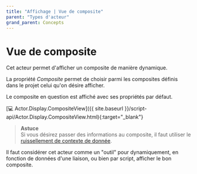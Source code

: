 ```yaml
---
title: "Affichage | Vue de composite"
parent: "Types d'acteur"
grand_parent: Concepts
---
```



# Vue de composite

Cet acteur permet d'afficher un composite de manière dynamique.

La propriété *Composite* permet de choisir parmi les composites définis dans le projet celui qu'on désire afficher.

Le composite en question est affiché avec ses propriétés par défaut.

[&#x1F4BB; Actor.Display.CompositeView]({{ site.baseurl }}/script-api/Actor.Display.CompositeView.html){:target="_blank"}

> **Astuce**<br>
> Si vous désirez passer des informations au composite, il faut utiliser le [ruissellement de contexte de donnée](../context.md).

Il faut considérer cet acteur comme un "outil" pour dynamiquement, en fonction de données d'une liaison, ou bien par script, afficher le bon composite.
